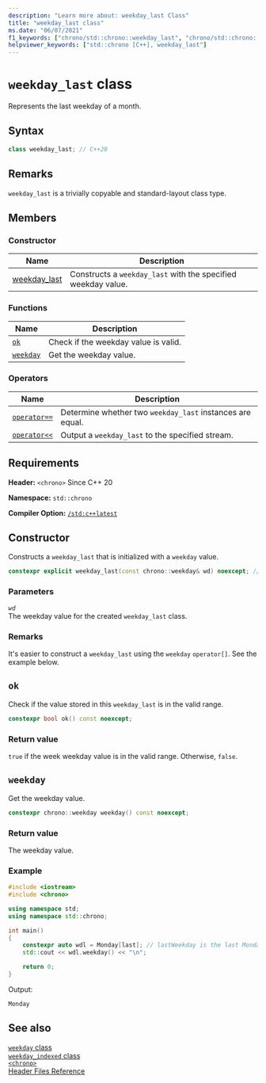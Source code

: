 ```yaml
---
description: "Learn more about: weekday_last Class"
title: "weekday_last class"
ms.date: "06/07/2021"
f1_keywords: ["chrono/std::chrono::weekday_last", "chrono/std::chrono::weekday_last::ok", "std::chrono::weekday_last::weekday", "chrono/std::chrono::weekday_last::ok", "chrono/std::chrono::weekday_last::weekday"]
helpviewer_keywords: ["std::chrono [C++], weekday_last"]
---
```


# `weekday_last` class  

Represents the last weekday of a month.

## Syntax

```cpp
class weekday_last; // C++20
```

## Remarks

 `weekday_last` is a trivially copyable and standard-layout class type.

## Members

### Constructor

|Name|Description|
|----------|-----------------|
| [weekday_last](#weekday_last) | Constructs a `weekday_last` with the specified weekday value. |

### Functions

|Name|Description|
|----------|-----------------|
| [`ok`](#ok) | Check if the weekday value is valid. |
| [`weekday`](#weekday) | Get the weekday value. |

### Operators

|Name|Description|
|----------|-----------------|
| [`operator==`](chrono-operators.md#op_eq_eq) | Determine whether two `weekday_last` instances are equal. |
| [`operator<<`](chrono-operators.md#op_left_shift) | Output a  `weekday_last` to the specified stream. |

## Requirements

**Header:** `<chrono>` Since C++ 20

**Namespace:** `std::chrono`

**Compiler Option:** [`/std:c++latest`](../build/reference/std-specify-language-standard-version.md)

## <a name="weekday_last"></a> Constructor

Constructs a `weekday_last` that is initialized with a `weekday` value.

```cpp
constexpr explicit weekday_last(const chrono::weekday& wd) noexcept; // C++20
```

### Parameters

*`wd`*\
The weekday value for the created `weekday_last` class.

### Remarks

It's easier to construct a `weekday_last` using the `weekday` `operator[]`. See the example below.

## <a name="ok"></a> `ok`

Check if the value stored in this `weekday_last` is in the valid range.

```cpp
constexpr bool ok() const noexcept;
```

### Return value

`true` if the week weekday value is in the valid range. Otherwise, `false`.

## <a name="weekday"></a> `weekday`

 Get the weekday value.

```cpp
constexpr chrono::weekday weekday() const noexcept;
```

### Return value

The weekday value.

### Example

```cpp
#include <iostream>
#include <chrono>

using namespace std;
using namespace std::chrono;

int main()
{
    constexpr auto wdl = Monday[last]; // lastWeekday is the last Monday of an unspecified month
	std::cout << wdl.weekday() << "\n";

    return 0;
}
```

Output:

```output
Monday
```

## See also

[`weekday` class](weekday-class.md)\
[`weekday_indexed` class](weekdayindexed-class.md)\
[`<chrono>`](chrono.md)\
[Header Files Reference](cpp-standard-library-header-files.md)